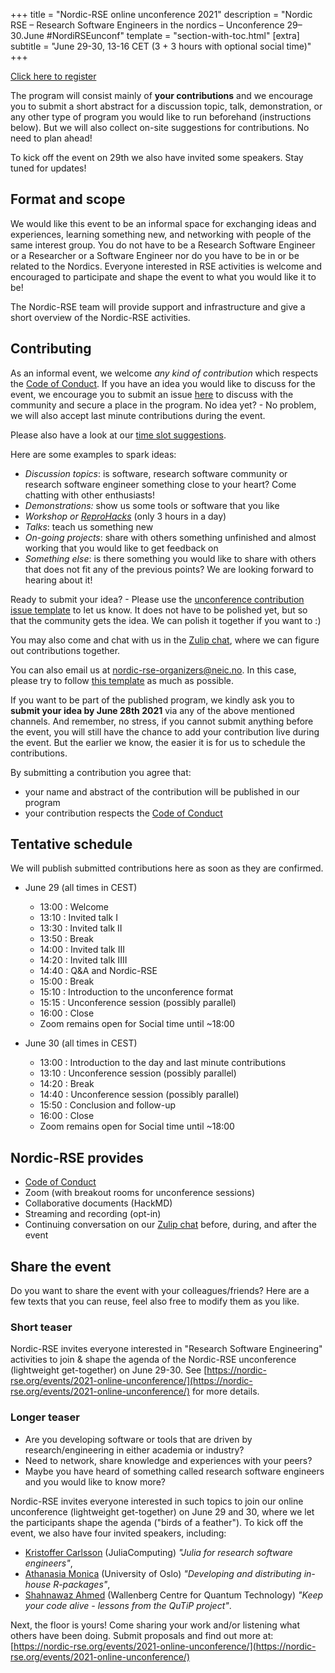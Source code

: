 +++
title = "Nordic-RSE online unconference 2021"
description = "Nordic RSE – Research Software Engineers in the nordics – Unconference 29–30.June #NordiRSEunconf"
template = "section-with-toc.html"
[extra]
subtitle = "June 29-30, 13-16 CET (3 + 3 hours with optional social time)"
+++

<a class="btn btn-success" href="https://indico.neic.no/event/158/" data-mode="1" target="_blank">Click here to register</a>

The program will consist mainly of **your contributions** and we encourage you to submit a short abstract for a
discussion topic, talk, demonstration, or any other type of program you would
like to run beforehand (instructions below). But we will also collect on-site suggestions for contributions. No need to plan ahead!

To kick off the event on 29th we also have invited some speakers. Stay tuned for updates!


## Format and scope

We would like this event to be an informal space for exchanging ideas and experiences, learning something new, and networking with people of the same interest group. You do not have to be a Research Software Engineer or a Researcher or a Software Engineer nor do you have to be in or be related to the Nordics. Everyone interested in RSE activities is welcome and encouraged to participate and shape the event to what you would like it to be!

The Nordic-RSE team will provide support and infrastructure and give a short overview of the Nordic-RSE activities.


## Contributing

As an informal event, we welcome *any kind of contribution* which respects the [Code of Conduct](./code-of-conduct).
If you have an idea you would like to discuss for the event, we encourage you to submit an issue [here](https://github.com/nordic-rse/nordic-rse.github.io/issues/new?template=unconference-contribution.md&title=Unconference+event) to discuss with the community and secure a place in the program.
No idea yet? - No problem, we will also accept last minute contributions during the event.

Please also have a look at our [time slot suggestions](https://github.com/nordic-rse/conference-contributions/blob/main/.github/ISSUE_TEMPLATE/unconference-contribution.md).

Here are some examples to spark ideas:
- *Discussion topics*: is software, research software community or research software engineer something close to your heart? Come chatting with other enthusiasts!
- *Demonstrations:* show us some tools or software that you like
- *Workshop or [ReproHacks](https://reprohack.github.io/reprohack-hq/)* (only 3 hours in a day)
- *Talks*: teach us something new
- *On-going projects*: share with others something unfinished and almost working that you would like to get feedback on
- *Something else*: is there something you would like to share with others that does not fit any of the previous points? We are looking forward to hearing about it!

Ready to submit your idea? - Please use the [unconference contribution issue template](https://github.com/nordic-rse/conference-contributions/issues/new?template=unconference-contribution.md&title=Unconference+event) to let us know. It does not have to be polished yet, but so that the community gets the idea. We can polish it together if you want to :)

You may also come and chat with us in the [Zulip chat](https://coderefinery.zulipchat.com/#narrow/stream/213720-nordic-rse), where we can figure out contributions together.

You can also email us at <nordic-rse-organizers@neic.no>. In this case, please try to follow [this template](https://github.com/nordic-rse/conference-contributions/blob/main/.github/ISSUE_TEMPLATE/unconference-contribution.md) as much as possible.

If you want to be part of the published program, we kindly ask you to **submit your idea by June 28th 2021** via any of the above mentioned channels.
And remember, no stress, if you cannot submit anything before the event, you will still have the chance to add your contribution live during the event. But the earlier we know, the easier it is for us to schedule the contributions.

By submitting a contribution you agree that:
   - your name and abstract of the contribution will be published in our program
   - your contribution respects the [Code of Conduct](./code-of-conduct)

## Tentative schedule

We will publish submitted contributions here as soon as they are confirmed.

- June 29 (all times in CEST)
  - 13:00 : Welcome
  - 13:10 : Invited talk I
  - 13:30 : Invited talk II
  - 13:50 : Break
  - 14:00 : Invited talk III
  - 14:20 : Invited talk IIII
  - 14:40 : Q&A and Nordic-RSE
  - 15:00 : Break
  - 15:10 : Introduction to the unconference format
  - 15:15 : Unconference session (possibly parallel)
  - 16:00 : Close
  - Zoom remains open for Social time until ~18:00

- June 30 (all times in CEST)
  - 13:00 : Introduction to the day and last minute contributions
  - 13:10 : Unconference session (possibly parallel)
  - 14:20 : Break
  - 14:40 : Unconference session (possibly parallel)
  - 15:50 : Conclusion and follow-up
  - 16:00 : Close
  - Zoom remains open for Social time until ~18:00


## Nordic-RSE provides

- [Code of Conduct](./code-of-conduct/)
- Zoom (with breakout rooms for unconference sessions)
- Collaborative documents (HackMD)
- Streaming and recording (opt-in)
- Continuing conversation on our [Zulip chat](https://coderefinery.zulipchat.com/#narrow/stream/213720-nordic-rse)
  before, during, and after the event


## Share the event

Do you want to share the event with your colleagues/friends? Here are a few
texts that you can reuse, feel also free to modify them as you like.


### Short teaser

Nordic-RSE invites everyone interested in "Research Software Engineering"
activities to join & shape the agenda of the Nordic-RSE unconference
(lightweight get-together) on June 29-30. See
[https://nordic-rse.org/events/2021-online-unconference/](https://nordic-rse.org/events/2021-online-unconference/)
for more details.


### Longer teaser

* Are you developing software or tools that are driven by research/engineering in either academia or industry?
* Need to network, share knowledge and experiences with your peers?
* Maybe you have heard of something called research software engineers and you would like to know more?

Nordic-RSE invites everyone interested in such topics to join our online
unconference (lightweight get-together) on June 29 and 30, where we let the
participants shape the agenda ("birds of a feather"). To kick off the event, we
also have four invited speakers, including:
* [Kristoffer Carlsson](https://github.com/KristofferC/) (JuliaComputing)
  _"Julia for research software engineers"_,
* [Athanasia Monica](https://drmowinckels.io/about/) (University of Oslo)
  _"Developing and distributing in-house R-packages"_,
* [Shahnawaz Ahmed](http://sahmed.in/) (Wallenberg Centre for Quantum
  Technology) _"Keep your code alive - lessons from the QuTiP project"_.

Next, the floor is yours! Come sharing your work and/or listening what others
have been doing. Submit proposals and find out more at:
[https://nordic-rse.org/events/2021-online-unconference/](https://nordic-rse.org/events/2021-online-unconference/)
